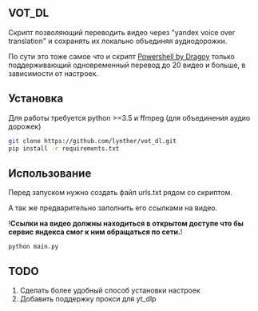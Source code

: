 ## VOT_DL

Скрипт позволяющий переводить видео через "yandex voice over translation" и сохранять их локально объединяя аудиодорожки.

По сути это тоже самое что и скрипт [Powershell by Dragoy](https://github.com/FOSWLY/vot-cli/tree/main/scripts) только поддерживающий одновременный перевод до 20 видео и больше, в зависимости от настроек.

## Установка

Для работы требуется python >=3.5 и ffmpeg (для объединения аудио дорожек)

```bash
git clone https://github.com/lynther/vot_dl.git
pip install -r requirements.txt
```

## Использование

Перед запуском нужно создать файл urls.txt рядом со скриптом.

А так же предварительно заполнить его ссылками на видео.

!**Ссылки на видео должны находиться в открытом доступе что бы сервис яндекса смог к ним обращаться по сети.**!

```
python main.py
```

## TODO

1. Сделать более удобный способ установки настроек
2. Добавить поддержку прокси для yt_dlp
